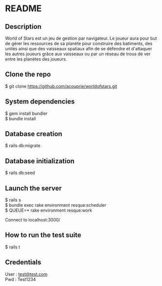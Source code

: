 # README

## Description

World of Stars est un jeu de gestion par navigateur.
Le joueur aura pour but de gérer les ressources de sa planète pour construire des batiments, des unités ainsi que des vaisseaux spatiaux afin de se défendre et d'attaquer les autres joueurs grâce aux vaisseaux ou par un réseau de trous de ver entre les planètes des joueurs.

## Clone the repo
$ git clone https://github.com/acouprie/worldofstars.git

## System dependencies
$ gem install bundler<br />
$ bundle install

## Database creation
$ rails db:migrate

## Database initialization
$ rails db:seed

## Launch the server
$ rails s<br />
$ bundle exec rake environment resque:scheduler<br />
$ QUEUE=* rake environment resque:work

Connect to localhost:3000/

## How to run the test suite
$ rails t

## Credentials
User : test@test.com<br />
Pwd : Test1234

